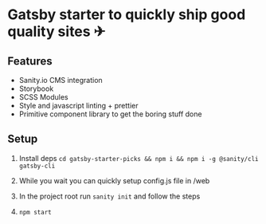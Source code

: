 # Gatsby starter to quickly ship good quality sites ✈

## Features

- Sanity.io CMS integration
- Storybook
- SCSS Modules
- Style and javascript linting + prettier
- Primitive component library to get the boring stuff done

## Setup

1. Install deps
   `cd gatsby-starter-picks && npm i && npm i -g @sanity/cli gatsby-cli`

2. While you wait you can quickly setup config.js file in /web

3. In the project root run `sanity init` and follow the steps

4. `npm start`
